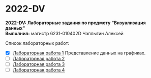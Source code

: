 # 2022-DV
__2022-DV: Лабораторные задания по предмету "Визуализация данных"__</br>
__Выполнил:__ магистр 6231-010402D Чаплыгин Алексей

Список лабораторных работ:
* [x] [Лабораторная работа 1](https://github.com/TeAnore/2022-DV/blob/main/lab1/6231_DV_Lab1_Chaplygin.ipynb) Представление данных на графиках.
* [ ] [Лабораторная работа 2]() 
* [ ] [Лабораторная работа 3]() 
* [ ] [Лабораторная работа 4]()

